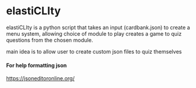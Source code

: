 #  elastiCLIty

elastiCLIty is a python script that takes an input (cardbank.json)
to create a menu system, allowing choice of module to play
creates a game to quiz questions from the chosen module.

main idea is to allow user to create custom json files 
to quiz themselves

#### For help formatting json
https://jsoneditoronline.org/
